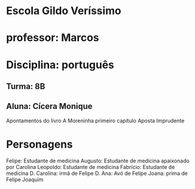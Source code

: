# Escola Gildo Veríssimo
# professor: Marcos
# Disciplina: português
## Turma: 8B
## Aluna: Cícera Monique


Apontamentos do livro A Moreninha primeiro capítulo Aposta Imprudente 

# Personagens
Felipe: Estudante de medicina
Augusto: Estudante de medicina apaixonado por Carolina
Leopoldo: Estudante de medicina
Fabrício: Estudante de medicina
D. Carolina: irmã de Felipe 
D. Ana: Avó de Felipe 
Joana: prima de Felipe 
Joaquim 